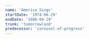 ```yaml
---
name: 'America Sings'
startDate: '1974-06-29'
endDate: '1988-04-19'
trunk: 'tomorrowland'
predecessor: 'carousel-of-progress'
---
```

